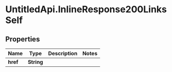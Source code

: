 # UntitledApi.InlineResponse200LinksSelf

## Properties

Name | Type | Description | Notes
------------ | ------------- | ------------- | -------------
**href** | **String** |  | 


